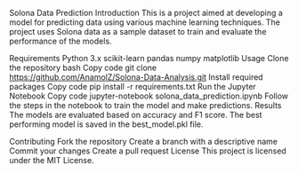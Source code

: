 Solona Data Prediction
Introduction
This is a project aimed at developing a model for predicting data using various machine learning techniques. The project uses Solona data as a sample dataset to train and evaluate the performance of the models.

Requirements
Python 3.x
scikit-learn
pandas
numpy
matplotlib
Usage
Clone the repository
bash
Copy code
git clone https://github.com/AnamolZ/Solona-Data-Analysis.git
Install required packages
Copy code
pip install -r requirements.txt
Run the Jupyter Notebook
Copy code
jupyter-notebook solona_data_prediction.ipynb
Follow the steps in the notebook to train the model and make predictions.
Results
The models are evaluated based on accuracy and F1 score. The best performing model is saved in the best_model.pkl file.

Contributing
Fork the repository
Create a branch with a descriptive name
Commit your changes
Create a pull request
License
This project is licensed under the MIT License.
